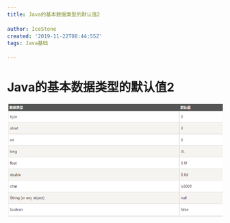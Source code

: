 ```yaml
---
title: Java的基本数据类型的默认值2

author: IceStone
created: '2019-11-22T08:44:55Z'
tags: Java基础

---
```


# Java的基本数据类型的默认值2

![](images/e2b16cfa-5b27-490f-af98-a5e3ccd56166.png)
